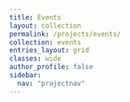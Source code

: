 ```yaml
---
title: Events
layout: collection
permalink: /projects/events/
collection: events
entries_layout: grid
classes: wide
author_profile: false
sidebar:
  nav: "projectnav"
---
```

